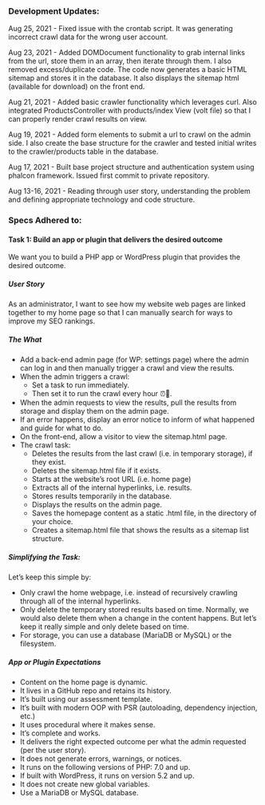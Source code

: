 ### Development Updates: 

Aug 25, 2021 - Fixed issue with the crontab script. It was generating incorrect crawl data for the wrong user account. 

Aug 23, 2021 - Added DOMDocument functionality to grab internal links from the url, store them in an array, then iterate through them. I also removed excess/duplicate code. The code now generates a basic HTML sitemap and stores it in the database. It also displays the sitemap html (available for download) on the front end.

Aug 21, 2021 - Added basic crawler functionality which leverages curl. Also integrated ProductsController with products/index View (volt file) so that I can properly render crawl results on view.

Aug 19, 2021 - Added form elements to submit a url to crawl on the admin side. I also create the base structure for the crawler and tested initial writes to the crawler/products table in the database. 

Aug 17, 2021 - Built base project structure and authentication system using phalcon framework. Issued first commit to private repository. 

Aug 13-16, 2021 - Reading through user story, understanding the problem and defining appropriate technology and code structure. 

### Specs Adhered to: 

#### Task 1: Build an app or plugin that delivers the desired outcome
We want you to build a PHP app or WordPress plugin that provides the desired outcome.

##### User Story
As an administrator, I want to see how my website web pages are linked together to my home page so that I can manually search for ways to improve my SEO rankings.

##### The What
- Add a back-end admin page (for WP: settings page) where the admin can log in and then manually trigger a crawl and view the results.
- When the admin triggers a crawl:
    - Set a task to run immediately.
    - Then set it to run the crawl every hour ⏰🤖.
- When the admin requests to view the results, pull the results from storage and display them on the admin page.
- If an error happens, display an error notice to inform of what happened and guide for what to do.
- On the front-end, allow a visitor to view the sitemap.html page.
- The crawl task:
    - Deletes the results from the last crawl (i.e. in temporary storage), if they exist.
    - Deletes the sitemap.html file if it exists.
    - Starts at the website’s root URL (i.e. home page)
    - Extracts all of the internal hyperlinks, i.e. results.
    - Stores results temporarily in the database.
    - Displays the results on the admin page.
    - Saves the homepage content as a static .html file, in the directory of your choice.
    - Creates a sitemap.html file that shows the results as a sitemap list structure.

##### Simplifying the Task:
Let’s keep this simple by:

- Only crawl the home webpage, i.e. instead of recursively crawling through all of the internal hyperlinks.
- Only delete the temporary stored results based on time. Normally, we would also delete them when a change in the content happens. But let’s keep it really simple and only delete based on time.
- For storage, you can use a database (MariaDB or MySQL) or the filesystem.

##### App or Plugin Expectations
- Content on the home page is dynamic.
- It lives in a GitHub repo and retains its history.
- It’s built using our assessment template.
- It’s built with modern OOP with PSR (autoloading, dependency injection, etc.)
- It uses procedural where it makes sense.
- It’s complete and works.
- It delivers the right expected outcome per what the admin requested (per the user story).
- It does not generate errors, warnings, or notices.
- It runs on the following versions of PHP: 7.0 and up.
- If built with WordPress, it runs on version 5.2 and up.
- It does not create new global variables.
- Use a MariaDB or MySQL database.